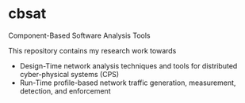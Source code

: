 # cbsat
Component-Based Software Analysis Tools

This repository contains my research work towards
* Design-Time network analysis techniques and tools for distributed cyber-physical systems (CPS)
* Run-Time profile-based network traffic generation, measurement, detection, and enforcement